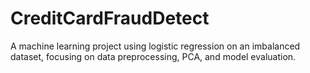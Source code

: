 # CreditCardFraudDetect
A machine learning project using logistic regression on an imbalanced dataset, focusing on data preprocessing, PCA, and model evaluation.

